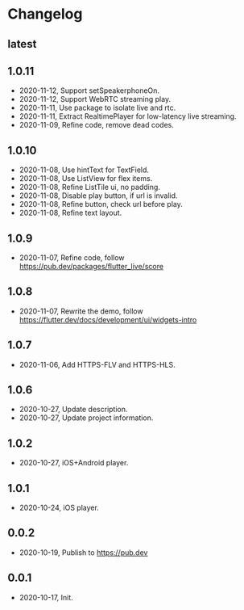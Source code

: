 # Changelog

## latest

## 1.0.11

* 2020-11-12, Support setSpeakerphoneOn.
* 2020-11-12, Support WebRTC streaming play.
* 2020-11-11, Use package to isolate live and rtc.
* 2020-11-11, Extract RealtimePlayer for low-latency live streaming.
* 2020-11-09, Refine code, remove dead codes.

## 1.0.10

* 2020-11-08, Use hintText for TextField.
* 2020-11-08, Use ListView for flex items.
* 2020-11-08, Refine ListTile ui, no padding.
* 2020-11-08, Disable play button, if url is invalid.
* 2020-11-08, Refine button, check url before play.
* 2020-11-08, Refine text layout.

## 1.0.9

* 2020-11-07, Refine code, follow https://pub.dev/packages/flutter_live/score

## 1.0.8

* 2020-11-07, Rewrite the demo, follow https://flutter.dev/docs/development/ui/widgets-intro

## 1.0.7

* 2020-11-06, Add HTTPS-FLV and HTTPS-HLS.

## 1.0.6

* 2020-10-27, Update description.
* 2020-10-27, Update project information.

## 1.0.2

* 2020-10-27, iOS+Android player.

## 1.0.1

* 2020-10-24, iOS player.

## 0.0.2
* 2020-10-19, Publish to https://pub.dev

## 0.0.1
* 2020-10-17, Init.

